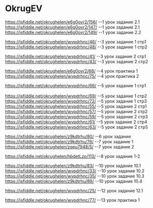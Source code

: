 # OkrugEV


https://jsfiddle.net/okrughelen/e6g0ovr2/156/ --1 урок задание 2.1<br>
https://jsfiddle.net/okrughelen/e6g0ovr2/147/ --1 урок задание 2.1<br>
https://jsfiddle.net/okrughelen/e6g0ovr2/149/ --1 урок задание 2.2<br>

https://jsfiddle.net/okrughelen/wvpdrhnc/46/ --3 урок задание 1 cтр1<br>
https://jsfiddle.net/okrughelen/wvpdrhnc/48/ --3 урок задание 1 стр2<br>

https://jsfiddle.net/okrughelen/wvpdrhnc/41/ --3 урок задание 2 стр1<br>
https://jsfiddle.net/okrughelen/wvpdrhnc/43/ --3 урок задание 2 стр2<br>

https://jsfiddle.net/okrughelen/e6g0ovr2/68/  --4 урок практика 1<br>
https://jsfiddle.net/okrughelen/wvpdrhnc/75/ --4 урок практика 2<br>

https://jsfiddle.net/okrughelen/wvpdrhnc/66/ --5 урок задание 1 cтр1<br>  
https://jsfiddle.net/okrughelen/wvpdrhnc/69/ --5 урок задание 1 cтр2<br>
https://jsfiddle.net/okrughelen/wvpdrhnc/72/ --5 урок задание 1 cтр3<br>
https://jsfiddle.net/okrughelen/wvpdrhnc/55/   --5 урок задание 2 cтр1<br>
https://jsfiddle.net/okrughelen/wvpdrhnc/57/   --5 урок задание 2 cтр2<br>
https://jsfiddle.net/okrughelen/wvpdrhnc/59/   --5 урок задание 2 cтр3<br>
https://jsfiddle.net/okrughelen/wvpdrhnc/61/   --5 урок задание 2 cтр4<br>
https://jsfiddle.net/okrughelen/wvpdrhnc/63/  --5 урок задание 2 cтр5<br>

https://jsfiddle.net/okrughelen/z9kdtrhu/80/  --6 урок задание<br>
https://jsfiddle.net/okrughelen/z9kdtrhu/76/  --7 урок задание 1<br>
https://jsfiddle.net/okrughelen/zqeu7948/5/   --7 урок задание 2<br>

https://jsfiddle.net/okrughelen/hbdetLzo/113/ --8 урок задание 1-2<br>

https://jsfiddle.net/okrughelen/z9kdtrhu/83/ --10 урок задание 10.1<br>
https://jsfiddle.net/okrughelen/wvpdrhnc/33/ --10 урок задание 10.2<br>
https://jsfiddle.net/okrughelen/wvpdrhnc/35/ --10 урок задание 10.3<br>
https://jsfiddle.net/okrughelen/z9kdtrhu/89/ --10 урок задание 10.4<br>

https://jsfiddle.net/okrughelen/wvpdrhnc/25/ --12 урок задание 12.1<br>

https://jsfiddle.net/okrughelen/wvpdrhnc/77/ --13 урок практика 1<br>